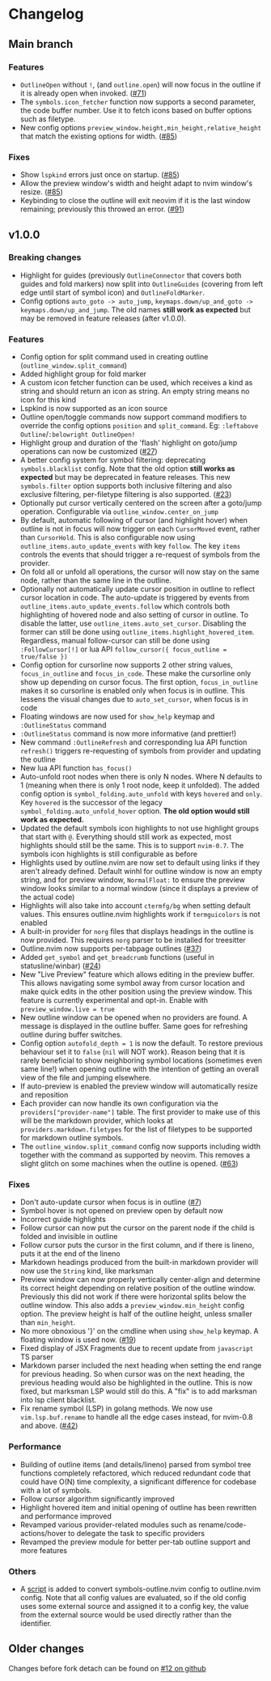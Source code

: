 # Changelog

<!--
### Breaking changes

### Features

### Fixes

### Performance

### Others
-->

## Main branch

### Features

- `OutlineOpen` without `!`, (and `outline.open`) will now focus in the outline if it is
  already open when invoked.
  ([#71](https://github.com/hedyhli/outline.nvim/issues/71))
- The `symbols.icon_fetcher` function now supports a second parameter, the code
  buffer number. Use it to fetch icons based on buffer options such as filetype.
- New config options `preview_window.height,min_height,relative_height` that
  match the existing options for width.
  ([#85](https://github.com/hedyhli/outline.nvim/pull/85))

### Fixes

- Show `lspkind` errors just once on startup.
  ([#85](https://github.com/hedyhli/outline.nvim/pull/85))
- Allow the preview window's width and height adapt to nvim window's resize.
  ([#85](https://github.com/hedyhli/outline.nvim/pull/85))
- Keybinding to close the outline will exit neovim if it is the last window
  remaining; previously this throwed an error.
  ([#91](https://github.com/hedyhli/outline.nvim/pull/91))

## v1.0.0

### Breaking changes

- Highlight for guides (previously `OutlineConnector` that covers both guides
  and fold markers) now split into `OutlineGuides` (covering from left edge until
  start of symbol icon) and `OutlineFoldMarker`.
- Config options `auto_goto -> auto_jump`, `keymaps.down/up_and_goto ->
  keymaps.down/up_and_jump`. The old names **still work as expected** but may be
  removed in feature releases (after v1.0.0).

### Features

- Config option for split command used in creating outline (`outline_window.split_command`)
- Added highlight group for fold marker
- A custom icon fetcher function can be used, which receives a kind as string and should
  return an icon as string. An empty string means no icon for this kind
- Lspkind is now supported as an icon source
- Outline open/toggle commands now support command modifiers to override the
  config options `position` and `split_command`. Eg: `:leftabove
  Outline`/`:belowright OutlineOpen!`
- Highlight group and duration of the 'flash' highlight on goto/jump operations
  can now be customized
  ([#27](https://github.com/hedyhli/outline.nvim/issues/27))
- A better config system for symbol filtering: deprecating `symbols.blacklist`
  config. Note that the old option **still works as expected** but may be
  deprecated in feature releases. This new `symbols.filter` option supports both
  inclusive filtering and also exclusive filtering, per-filetype filtering is
  also supported. ([#23](https://github.com/hedyhli/outline.nvim/issues/23))
- Optionally put cursor vertically centered on the screen after a goto/jump
  operation. Configurable via `outline_window.center_on_jump`
- By default, automatic following of cursor (and highlight hover) when outline
  is not in focus will now trigger on each `CursorMoved` event, rather than
  `CursorHold`. This is also configurable now using
  `outline_items.auto_update_events` with key `follow`. The key `items` controls
  the events that should trigger a re-request of symbols from the provider.
- On fold all or unfold all operations, the cursor will now stay on the same
  node, rather than the same line in the outline.
- Optionally not automatically update cursor position in outline to reflect
  cursor location in code. The auto-update is triggered by events from
  `outline_items.auto_update_events.follow` which controls both highlighting of
  hovered node and also setting of cursor in outline. To disable the latter,
  use `outline_items.auto_set_cursor`. Disabling the former can still be done using
  `outline_items.highlight_hovered_item`. Regardless, manual follow-cursor can
  still be done using `:FollowCursor[!]` or lua API `follow_cursor({
  focus_outline = true/false })`
- Config option for cursorline now supports 2 other string values,
  `focus_in_outline` and `focus_in_code`. These make the cursorline only show up
  depending on cursor focus. The first option, `focus_in_outline` makes it so
  cursorline is enabled only when focus is in outline. This lessens the visual
  changes due to `auto_set_cursor`, when focus is in code
- Floating windows are now used for `show_help` keymap and `:OutlineStatus` command
- `:OutlineStatus` command is now more informative (and prettier!)
- New command `:OutlineRefresh` and corresponding lua API function
  `refresh()` triggers re-requesting of symbols from provider and updating the
  outline
- New lua API function `has_focus()`
- Auto-unfold root nodes when there is only N nodes. Where N defaults to 1
  (meaning when there is only 1 root node, keep it unfolded). The added config
  option is `symbol_folding.auto_unfold` with keys `hovered` and `only`.
  Key `hovered` is the successor of the legacy `symbol_folding.auto_unfold_hover`
  option. **The old option would still work as expected.**
- Updated the default symbols icon highlights to not use highlight groups that
  start with `@`. Everything should still work as expected, most highlights
  should still be the same. This is to support `nvim-0.7`. The symbols icon
  highlights is still configurable as before
- Highlights used by outline.nvim are now set to default using links if they
  aren't already defined. Default winhl for outline window is now an empty
  string, and for preview window, `NormalFloat:` to ensure the preview window
  looks similar to a normal window (since it displays a preview of the actual
  code)
- Highlights will also take into account `ctermfg/bg` when setting default values.
  This ensures outline.nvim highlights work if `termguicolors` is not enabled
- A built-in provider for `norg` files that displays headings in the outline is now
  provided. This requires `norg` parser to be installed for treesitter
- Outline.nvim now supports per-tabpage outlines
  ([#37](https://github.com/hedyhli/outline.nvim/issues/37))
- Added `get_symbol` and `get_breadcrumb` functions (useful in
  statusline/winbar) ([#24](https://github.com/hedyhli/outline.nvim/issues/24))
- New "Live Preview" feature which allows editing in the preview buffer. This
  allows navigating some symbol away from cursor location and make quick edits in
  the other position using the preview window. This feature is currently
  experimental and opt-in. Enable with `preview_window.live = true`
- New outline window can be opened when no providers are found. A message is
  displayed in the outline buffer. Same goes for refreshing outline during buffer
  switches.
- Config option `autofold_depth = 1` is now the default. To restore previous
  behaviour set it to `false` (`nil` will NOT work). Reason being that it is
  rarely beneficial to show neighboring symbol locations (sometimes even same
  line!) when opening outline with the intention of getting an overall view of
  the file and jumping elsewhere.
- If auto-preview is enabled the preview window will automatically resize and
  reposition
- Each provider can now handle its own configuration via the
  `providers["provider-name"]` table. The first provider to make use of this will
  be the markdown provider, which looks at `providers.markdown.filetypes` for
  the list of filetypes to be supported for markdown outline symbols.
- The `outline_window.split_command` config now supports including width
  together with the command as supported by neovim. This removes a slight glitch
  on some machines when the outline is opened.
  ([#63](https://github.com/hedyhli/outline.nvim/issues/63))

### Fixes

- Don't auto-update cursor when focus is in outline
  ([#7](https://github.com/hedyhli/outline.nvim/issues/7))
- Symbol hover is not opened on preview open by default now
- Incorrect guide highlights
- Follow cursor can now put the cursor on the parent node if the child is
  folded and invisible in outline
- Follow cursor puts the cursor in the first column, and if there is lineno,
  puts it at the end of the lineno
- Markdown headings produced from the built-in markdown provider will now
  use the `String` kind, like marksman
- Preview window can now properly vertically center-align and determine its
  correct height depending on relative position of the outline window. Previously
  this did not work if there were horizontal splits below the outline window.
  This also adds a `preview_window.min_height` config option. The preview height
  is half of the outline height, unless smaller than `min_height`.
- No more obnoxious '}' on the cmdline when using `show_help` keymap. A
  floating window is used now.
  ([#19](https://github.com/hedyhli/outline.nvim/issues/19))
- Fixed display of JSX Fragments due to recent update from `javascript` TS
  parser
- Markdown parser included the next heading when setting the end range for
  previous heading. So when cursor was on the next heading, the previous heading
  would also be highlighted in the outline. This is now fixed, but marksman LSP
  would still do this. A "fix" is to add marksman into lsp client blacklist.
- Fix rename symbol (LSP) in golang methods. We now use `vim.lsp.buf.rename` to
  handle all the edge cases instead, for nvim-0.8 and above.
  ([#42](https://github.com/hedyhli/outline.nvim/issues/42))

### Performance

- Building of outline items (and details/lineno) parsed from symbol tree
  functions completely refactored, which reduced redundant code that could have
  O(N) time complexity, a significant difference for codebase with a lot of
  symbols.
- Follow cursor algorithm significantly improved
- Highlight hovered item and initial opening of outline has been rewritten and
  performance improved
- Revamped various provider-related modules such as rename/code-actions/hover
  to delegate the task to specific providers
- Revamped the preview module for better per-tab outline support and more features

### Others

- A [script](scripts/convert-symbols-outline-opts.lua) is added to convert
  symbols-outline.nvim config to outline.nvim config. Note that all config values
  are evaluated, so if the old config uses some external source and assigned it
  to a config key, the value from the external source would be used directly
  rather than the identifier.

## Older changes

Changes before fork detach can be found on [#12 on github](https://github.com/hedyhli/outline.nvim/issues/12)
